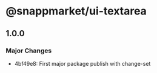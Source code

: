 # @snappmarket/ui-textarea

## 1.0.0
### Major Changes

- 4bf49e8: First major package publish with change-set
